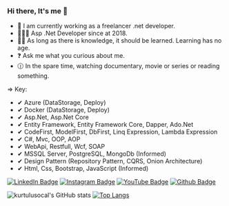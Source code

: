 ### Hi there, It's me 👋

- 🔭 I am currently working as a freelancer .net developer.
- 👨‍💻🧿 Asp .Net Developer since at 2018.
- 🕵️‍♂️ As long as there is knowledge, it should be learned. Learning has no age.
- ❓ Ask me what you curious about me.
- 🕧 In the spare time, watching documentary, movie or series or reading something.

=> Key:
- ✔ Azure (DataStorage, Deploy)
- ✔ Docker (DataStorage, Deploy)
- ✔ Asp.Net, Asp.Net Core 
- ✔ Entity Framework, Entity Framework Core, Dapper, Ado.Net
- ✔ CodeFirst, ModelFirst, DbFirst, Linq Expression, Lambda Expression
- ✔ C#, Mvc, OOP, AOP 
- ✔ WebApi, Restfull, Wcf, SOAP 
- ✔ MSSQL Server, PostgreSQL, MongoDb (Informed) 
- ✔ Design Pattern (Repository Pattern, CQRS, Onion Architecture)
- ✔ Html, Css, Bootstrap, JavaScript (Informed)

[![LinkedIn Badge](https://img.shields.io/badge/-LinkedIn-008b8b?style=quare&labelColor=008b8b&logo=LinkedIn&logoColor=white&link=link)](https://www.linkedin.com/in/ocalkurtulus/)
[![Instagram Badge](https://img.shields.io/badge/-Instagram-757575?style=flat-quare&labelColor=757575&logo=instagram&logoColor=white&link=link)](https://www.instagram.com/kurtulusocl.yon/?hl=tr)
[![YouTube Badge](https://img.shields.io/badge/-YouTube-%23FF0000.svg?style=quare&for-the-badge&logo=YouTube&logoColor=white)](https://www.youtube.com/channel/UCDUYQ6s8dY2YPQv0yH3jOLw/videos)
[![Github Badge](https://img.shields.io/badge/-Github-000?style=quare&labelColor=000&logo=Github&logoColor=white&link=link)](https://github.com/kurtulusocL?tab=repositories)

![kurtulusocal's GitHub stats](https://github-readme-stats.vercel.app/api?username=kurtulusocL&show_icons=true&theme=transparent)
[![Top Langs](https://github-readme-stats-git-masterrstaa-rickstaa.vercel.app/api/top-langs/?username=kurtulusocL)](https://github.com/kurtulusocL/github-readme-stats)
